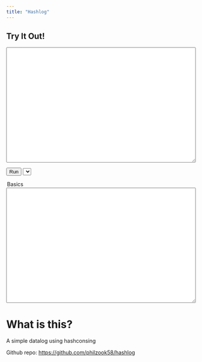 ```yaml
---
title: "Hashlog"
---
```


## Try It Out!
<script src="/hashlog/main.bc.js"> </script>

<script>
function run() {
    var query = document.getElementById("query").value;
    const result = Hashlog.run_string(query);
    console.log(result);
    document.getElementById("result").value = result;
}
//window.run = run;
//run();

function pickerbox(select){
    var xhr = new XMLHttpRequest();
    xhr.open('GET', `/hashlog/test/${select.value}`, true);

    // If specified, responseType must be empty string or "text"
    xhr.responseType = 'text';

    xhr.onload = function () {
        if (xhr.readyState === xhr.DONE) {
            if (xhr.status === 200) {
                //console.log(xhr.response);
                //console.log(xhr.responseText);
                document.getElementById("query").value = xhr.responseText;
            }
        }
    };

    xhr.send(null);
}
window.onload = () => {
    urlParams = new URLSearchParams(window.location.search);
    url_eaxmple = urlParams.get('example');

    picker = document.getElementById("examplepicker")
    if(url_eaxmple != null){
        picker.value = url_eaxmple;
    }
    pickerbox(picker)

    
    }
</script>

<textarea id="query" rows="20" style="width:100%">
</textarea>
<button onclick="run()">Run</button>
<select name="example" onchange="pickerbox(this)" id="examplepicker">
  <option value="path.dl">Basics</option>
</select>
<textarea id="result" rows="20" style="width:100%"> </textarea>

# What is this?

A simple datalog using hashconsing

Github repo: <https://github.com/philzook58/hashlog>